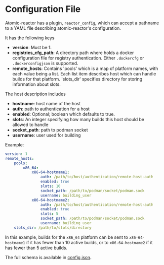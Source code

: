 # Configuration File

Atomic-reactor has a plugin, `reactor_config`, which can accept a pathname to a
YAML file describing atomic-reactor's configuration.

It has the following keys

- **version**: Must be 1.
- **registries_cfg_path**: A directory path where holds a docker
  configuration file for registry authentication. Either `.dockercfg`
  or `.dockerconfigjson` is supported.
- **remote_hosts**: Contains 'pools' which is a map of platform names,
  with each value being a list. Each list item describes host which can handle
  builds for that platform.
  'slots_dir' specifies directory for storing information about slots.

The host description includes

- **hostname**: host name of the host
- **auth**: path to authentication for a host
- **enabled**: Optional; boolean which defaults to true.
- **slots**: An integer specifying how many builds this host
  should be allowed to handle
- **socket_path**: path to podman socket
- **username**: user used for building

Example:

```yaml
version: 1
remote_hosts:
    pools:
        x86_64:
            x86-64-hostname1:
                auth: /path/to/host/authentication/remote-host-auth
                enabled: true
                slots: 10
                socket_path: /path/to/podman/socket/podman.sock
                username: building_user
            x86-64-hostname2:
                auth: /path/to/host/authentication/remote-host-auth
                enabled: true
                slots: 5
                socket_path: /path/to/podman/socket/podman.sock
                username: building_user
    slots_dir: /path/to/slots/directory
```

In this example, builds for the `x86_64` platform can be sent
to `x86-64-hostname1` if it has fewer than 10 active builds,
or to `x86-64-hostname2` if it has fewer than 5 active builds.

The full schema is available in [config.json][].

[config.json]: ../atomic_reactor/schemas/config.json
